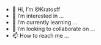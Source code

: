 - 👋 Hi, I’m @Kratosff
- 👀 I’m interested in ...
- 🌱 I’m currently learning ...
- 💞️ I’m looking to collaborate on ...
- 📫 How to reach me ...

<!---
Kratosff/Kratosff is a ✨ special ✨ repository because its `README.md` (this file) appears on your GitHub profile.
You can click the Preview link to take a look at your changes.
--->
